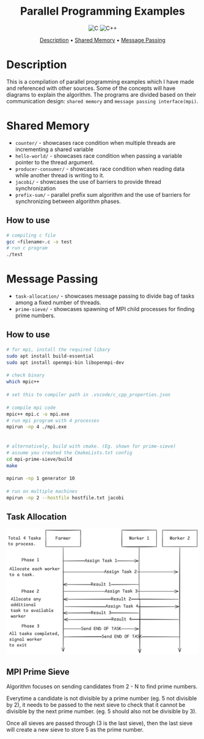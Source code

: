 <h1 align="center">Parallel Programming Examples</h1>
<p align="center">
    <img src="https://img.shields.io/badge/c-%2300599C.svg?style=for-the-badge&logo=c&logoColor=white"
         alt="C">
    <img src="https://img.shields.io/badge/c++-%2300599C.svg?style=for-the-badge&logo=c%2B%2B&logoColor=white"
        alt="C++">
</p>

<p align="center">
  <a href="#description">Description</a> •
  <a href="#shared-memory">Shared Memory</a> •
  <a href="#message-passing">Message Passing</a>
</p>

# Description
This is a compilation of parallel programming examples which I have made and referenced with other sources.
Some of the concepts will have diagrams to explain the algorithm. The programs are divided based on their communication design: `shared memory` and `message passing interface(mpi)`.

# Shared Memory
- `counter/` - showcases race condition when multiple threads are incrementing a shared variable
- `hello-world/` - showcases race condition when passing a variable pointer to the thread argument.
- `producer-consumer/` - showcases race condition when reading data while another thread is writing to it.
- `jacobi/` - showcases the use of barriers to provide thread synchronization
- `prefix-sum/` - parallel prefix sum algorithm and the use of barriers for synchronizing between algorithm phases.

## How to use
```bash
# compiling c file
gcc <filename>.c -o test
# run c program
./test
```

# Message Passing
- `task-allocation/` - showcases message passing to divide bag of tasks among a fixed number of threads.
- `prime-sieve/` - showcases spawning of MPI child processes for finding prime numbers.

## How to use
```bash
# for mpi, install the required libary
sudo apt install build-essential
sudo apt install openmpi-bin libopenmpi-dev

# check binary
which mpic++

# set this to compiler path in .vscode/c_cpp_properties.json

# compile mpi code
mpic++ mpi.c -o mpi.exe
# run mpi program with 4 processes
mpirun -np 4 ./mpi.exe


# alternatively, build with cmake. (Eg. shown for prime-sieve)
# assume you created the CmakeLists.txt config
cd mpi-prime-sieve/build
make

mpirun -np 1 generator 10

# run on multiple machines
mpirun -np 2 --hostfile hostfile.txt jacobi
```

## Task Allocation
<img src="images/mpi-task-allocation.png"
         alt="Task Allocation with MPI">


## MPI Prime Sieve
Algorithm focuses on sending candidates from 2 - N to find prime numbers.

Everytime a candidate is not divisible by a prime number (eg. 5 not divisible by 2), it needs to be passed to the next sieve to check that it cannot be divisible by the next prime number. (eg. 5 should also not be divisible by 3).

Once all sieves are passed through (3 is the last sieve), then the last sieve will create a new sieve to store 5 as the prime number.
